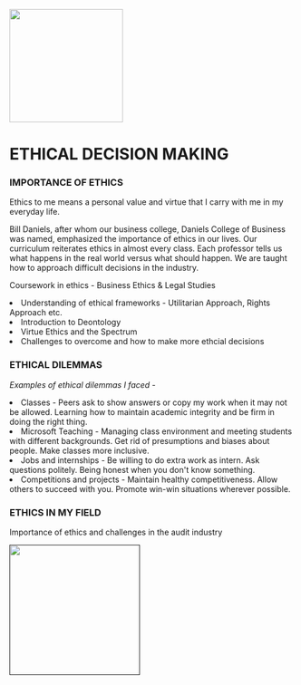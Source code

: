 <a href='https://github.com/Ruchita-Raghu/ruchita-raghu-portfolio#daniels-distinction-portfolio'><img src="https://user-images.githubusercontent.com/116829793/226443427-94c192b2-3c02-4a29-a2a8-e1b26aca6cd7.png" width=200> </a>
# ETHICAL DECISION MAKING

### IMPORTANCE OF ETHICS
<p> Ethics to me means a personal value and virtue that I carry with me in my everyday life. </p>
<p> Bill Daniels, after whom our business college, Daniels College of Business was named, emphasized the importance of ethics in our lives. Our curriculum reiterates ethics in almost every class. Each professor tells us what happens in the real world versus what should happen. We are taught how to approach difficult decisions in the industry. </p>
<p> Coursework in ethics - Business Ethics & Legal Studies </p>
<li> Understanding of ethical frameworks - Utilitarian Approach, Rights Approach etc. </li>
<li> Introduction to Deontology </li>
<li> Virtue Ethics and the Spectrum </li>
<li> Challenges to overcome and how to make more ethcial decisions </li>

### ETHICAL DILEMMAS
<i> Examples of ethical dilemmas I faced - </i>
<li> Classes - Peers ask to show answers or copy my work when it may not be allowed. Learning how to maintain academic integrity and be firm in doing the right thing. </li>
<li> Microsoft Teaching - Managing class environment and meeting students with different backgrounds. Get rid of presumptions and biases about people. Make classes more inclusive. </li>
<li> Jobs and internships - Be willing to do extra work as intern. Ask questions politely. Being honest when you don't know something. </li>
<li> Competitions and projects - Maintain healthy competitiveness. Allow others to succeed with you. Promote win-win situations wherever possible. </li>

### ETHICS IN MY FIELD
<p> Importance of ethics and challenges in the audit industry </p>

<a href=''> <img src="https://user-images.githubusercontent.com/116829793/226444715-037051b9-7b32-495b-a068-1e3ff700ac62.png" width=230 /> </a>
